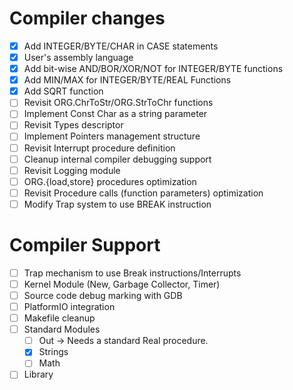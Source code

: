 # Compiler changes

- [x] Add INTEGER/BYTE/CHAR in CASE statements
- [x] User's assembly language
- [x] Add bit-wise AND/BOR/XOR/NOT for INTEGER/BYTE functions
- [x] Add MIN/MAX for INTEGER/BYTE/REAL Functions
- [x] Add SQRT function
- [ ] Revisit ORG.ChrToStr/ORG.StrToChr functions
- [ ] Implement Const Char as a string parameter
- [ ] Revisit Types descriptor
- [ ] Implement Pointers management structure
- [ ] Revisit Interrupt procedure definition
- [ ] Cleanup internal compiler debugging support
- [ ] Revisit Logging module
- [ ] ORG.{load,store} procedures optimization
- [ ] Revisit Procedure calls (function parameters) optimization
- [ ] Modify Trap system to use BREAK instruction
 
# Compiler Support

- [ ] Trap mechanism to use Break instructions/Interrupts
- [ ] Kernel Module (New, Garbage Collector, Timer)
- [ ] Source code debug marking with GDB
- [ ] PlatformIO integration
- [ ] Makefile cleanup
- [ ] Standard Modules
  + [ ] Out -> Needs a standard Real procedure.
  + [x] Strings
  + [ ] Math
- [ ] Library
